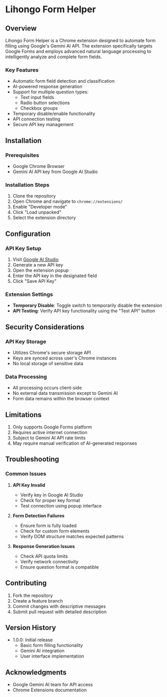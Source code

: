 # Lihongo Form Helper

## Overview
Lihongo Form Helper is a Chrome extension designed to automate form filling using Google's Gemini AI API. The extension specifically targets Google Forms and employs advanced natural language processing to intelligently analyze and complete form fields.




### Key Features
- Automatic form field detection and classification
- AI-powered response generation
- Support for multiple question types:
    - Text input fields
    - Radio button selections
    - Checkbox groups
- Temporary disable/enable functionality
- API connection testing
- Secure API key management

## Installation

### Prerequisites
- Google Chrome Browser
- Gemini AI API key from Google AI Studio

### Installation Steps
1. Clone the repository
2. Open Chrome and navigate to `chrome://extensions/`
3. Enable "Developer mode"
4. Click "Load unpacked"
5. Select the extension directory

## Configuration

### API Key Setup
1. Visit [Google AI Studio](https://aistudio.google.com/apikey)
2. Generate a new API key
3. Open the extension popup
4. Enter the API key in the designated field
5. Click "Save API Key"

### Extension Settings
- **Temporary Disable**: Toggle switch to temporarily disable the extension
- **API Testing**: Verify API key functionality using the "Test API" button



## Security Considerations

### API Key Storage
- Utilizes Chrome's secure storage API
- Keys are synced across user's Chrome instances
- No local storage of sensitive data

### Data Processing
- All processing occurs client-side
- No external data transmission except to Gemini AI
- Form data remains within the browser context

## Limitations
1. Only supports Google Forms platform
2. Requires active internet connection
3. Subject to Gemini AI API rate limits
4. May require manual verification of AI-generated responses

## Troubleshooting

### Common Issues
1. **API Key Invalid**
    - Verify key in Google AI Studio
    - Check for proper key format
    - Test connection using popup interface

2. **Form Detection Failures**
    - Ensure form is fully loaded
    - Check for custom form elements
    - Verify DOM structure matches expected patterns

3. **Response Generation Issues**
    - Check API quota limits
    - Verify network connectivity
    - Ensure question format is compatible

## Contributing
1. Fork the repository
2. Create a feature branch
3. Commit changes with descriptive messages
4. Submit pull request with detailed description

## Version History
- 1.0.0: Initial release
    - Basic form filling functionality
    - Gemini AI integration
    - User interface implementation

## Acknowledgments
- Google Gemini AI team for API access
- Chrome Extensions documentation
